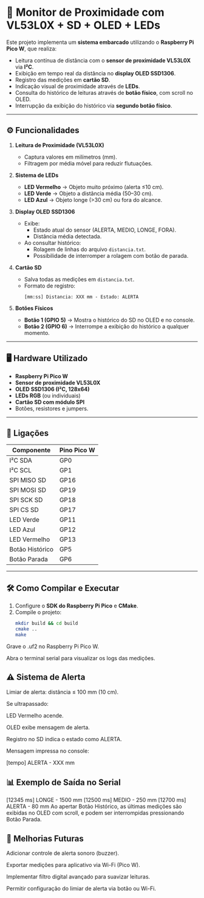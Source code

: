 # 📏 Monitor de Proximidade com VL53L0X + SD + OLED + LEDs

Este projeto implementa um **sistema embarcado** utilizando o **Raspberry Pi Pico W**, que realiza:

- Leitura contínua de distância com o **sensor de proximidade VL53L0X** via **I²C**.
- Exibição em tempo real da distância no **display OLED SSD1306**.
- Registro das medições em **cartão SD**.
- Indicação visual de proximidade através de **LEDs**.
- Consulta do histórico de leituras através de **botão físico**, com scroll no OLED.
- Interrupção da exibição do histórico via **segundo botão físico**.

---

## ⚙️ Funcionalidades

1. **Leitura de Proximidade (VL53L0X)**
   - Captura valores em milímetros (mm).
   - Filtragem por média móvel para reduzir flutuações.

2. **Sistema de LEDs**
   - **LED Vermelho** → Objeto muito próximo (alerta ≤10 cm).  
   - **LED Verde** → Objeto a distância média (50–30 cm).  
   - **LED Azul** → Objeto longe (>30 cm) ou fora do alcance.  

3. **Display OLED SSD1306**
   - Exibe:
     - Estado atual do sensor (ALERTA, MEDIO, LONGE, FORA).
     - Distância média detectada.
   - Ao consultar histórico:
     - Rolagem de linhas do arquivo `distancia.txt`.
     - Possibilidade de interromper a rolagem com botão de parada.

4. **Cartão SD**
   - Salva todas as medições em `distancia.txt`.
   - Formato de registro:
     ```
     [mm:ss] Distancia: XXX mm - Estado: ALERTA
     ```

5. **Botões Físicos**
   - **Botão 1 (GPIO 5)** → Mostra o histórico do SD no OLED e no console.
   - **Botão 2 (GPIO 6)** → Interrompe a exibição do histórico a qualquer momento.

---

## 🖥️ Hardware Utilizado

- **Raspberry Pi Pico W**  
- **Sensor de proximidade VL53L0X**  
- **OLED SSD1306 (I²C, 128x64)**  
- **LEDs RGB** (ou individuais)  
- **Cartão SD com módulo SPI**  
- Botões, resistores e jumpers.

---

## 📌 Ligações

| Componente     | Pino Pico W |
|----------------|-------------|
| I²C SDA        | GP0         |
| I²C SCL        | GP1         |
| SPI MISO SD    | GP16        |
| SPI MOSI SD    | GP19        |
| SPI SCK SD     | GP18        |
| SPI CS SD      | GP17        |
| LED Verde      | GP11        |
| LED Azul       | GP12        |
| LED Vermelho   | GP13        |
| Botão Histórico| GP5         |
| Botão Parada   | GP6         |

---

## 🛠️ Como Compilar e Executar

1. Configure o **SDK do Raspberry Pi Pico** e **CMake**.
2. Compile o projeto:
   ```bash
   mkdir build && cd build
   cmake ..
   make
Grave o .uf2 no Raspberry Pi Pico W.

Abra o terminal serial para visualizar os logs das medições.

## ⚠ Sistema de Alerta
Limiar de alerta: distância ≤ 100 mm (10 cm).

Se ultrapassado:

LED Vermelho acende.

OLED exibe mensagem de alerta.

Registro no SD indica o estado como ALERTA.

Mensagem impressa no console:

[tempo] ALERTA - XXX mm

## 📊 Exemplo de Saída no Serial
[12345 ms] LONGE - 1500 mm
[12500 ms] MEDIO - 250 mm
[12700 ms] ALERTA - 80 mm
Ao apertar Botão Histórico, as últimas medições são exibidas no OLED com scroll, e podem ser interrompidas pressionando Botão Parada.

## 🚀 Melhorias Futuras
Adicionar controle de alerta sonoro (buzzer).

Exportar medições para aplicativo via Wi-Fi (Pico W).

Implementar filtro digital avançado para suavizar leituras.

Permitir configuração do limiar de alerta via botão ou Wi-Fi.